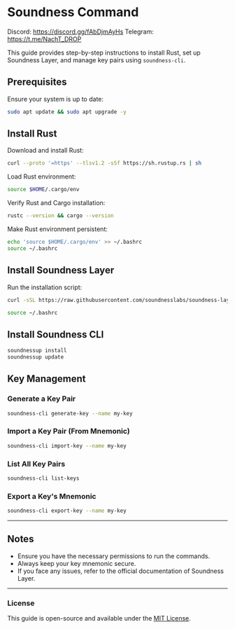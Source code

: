 # Soundness Command
Discord: https://discord.gg/fAbDjmAyHs
Telegram: https://t.me/NachT_DROP

This guide provides step-by-step instructions to install Rust, set up Soundness Layer, and manage key pairs using `soundness-cli`.

## Prerequisites
Ensure your system is up to date:
```bash
sudo apt update && sudo apt upgrade -y
```

## Install Rust
Download and install Rust:
```bash
curl --proto '=https' --tlsv1.2 -sSf https://sh.rustup.rs | sh
```

Load Rust environment:
```bash
source $HOME/.cargo/env
```

Verify Rust and Cargo installation:
```bash
rustc --version && cargo --version
```

Make Rust environment persistent:
```bash
echo 'source $HOME/.cargo/env' >> ~/.bashrc
source ~/.bashrc
```

## Install Soundness Layer
Run the installation script:
```bash
curl -sSL https://raw.githubusercontent.com/soundnesslabs/soundness-layer/main/soundnessup/install | bash
```
```bash
source ~/.bashrc
```

## Install Soundness CLI
```bash
soundnessup install
soundnessup update
```

## Key Management
### Generate a Key Pair
```bash
soundness-cli generate-key --name my-key
```

### Import a Key Pair (From Mnemonic)
```bash
soundness-cli import-key --name my-key
```

### List All Key Pairs
```bash
soundness-cli list-keys
```

### Export a Key's Mnemonic
```bash
soundness-cli export-key --name my-key
```

---

## Notes
- Ensure you have the necessary permissions to run the commands.
- Always keep your key mnemonic secure.
- If you face any issues, refer to the official documentation of Soundness Layer.

---

### License
This guide is open-source and available under the [MIT License](LICENSE).

